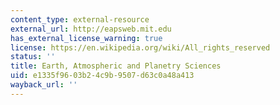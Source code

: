 ```yaml
---
content_type: external-resource
external_url: http://eapsweb.mit.edu
has_external_license_warning: true
license: https://en.wikipedia.org/wiki/All_rights_reserved
status: ''
title: Earth, Atmospheric and Planetry Sciences
uid: e1335f96-03b2-4c9b-9507-d63c0a48a413
wayback_url: ''
---
```

